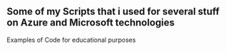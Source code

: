 ## Some of my Scripts that i used for several stuff on Azure and Microsoft technologies

Examples of Code for educational purposes 
